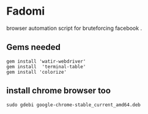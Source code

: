 # Fadomi
browser automation script for bruteforcing facebook .
## Gems needed 
```
gem install 'watir-webdriver'
gem install  'terminal-table'
gem install 'colorize'
```
## install chrome browser too
```
sudo gdebi google-chrome-stable_current_amd64.deb
```
